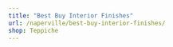 ```yaml
---
title: "Best Buy Interior Finishes"
url: /naperville/best-buy-interior-finishes/
shop: Teppiche
---
```

